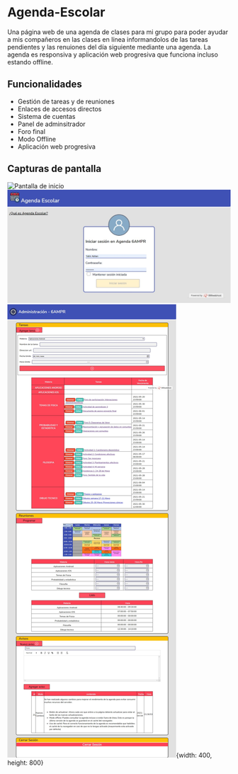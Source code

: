 # Agenda-Escolar
Una página web de una agenda de clases para mi grupo para poder ayudar a mis compañeros en las clases en línea informandolos de las tareas pendientes y las renuiones del día siguiente mediante una agenda.
La agenda es responsiva y aplicación web progresiva que funciona incluso estando offline.

## Funcionalidades
+ Gestión de tareas y de reuniones
+ Enlaces de accesos directos
+ Sistema de cuentas
+ Panel de adminsitrador
+ Foro final
+ Modo Offline
+ Aplicación web progresiva

## Capturas de pantalla
![Pantalla de inicio](https://user-images.githubusercontent.com/52891749/141693418-4e455f8b-d057-4989-afb2-fffaa63516b2.png "Página de inicio")
![Inicio de sesión](https://github.com/YahirAdrian/Agenda-Escolar/blob/master/src/screenshots/Index.jpeg?raw=true "Login")
![Página de administración](https://github.com/YahirAdrian/Agenda-Escolar/blob/master/src/screenshots/administracion.jpeg?raw=true "Administración"){width: 400, height: 800}

